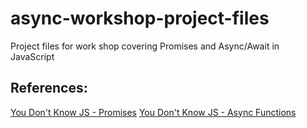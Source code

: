 # async-workshop-project-files
Project files for work shop covering Promises and Async/Await in JavaScript

## References:
[You Don't Know JS - Promises](https://github.com/getify/You-Dont-Know-JS/blob/master/async%20%26%20performance/ch3.md)
[You Don't Know JS - Async Functions](https://github.com/getify/You-Dont-Know-JS/blob/master/es6%20%26%20beyond/ch8.md#async-functions)
